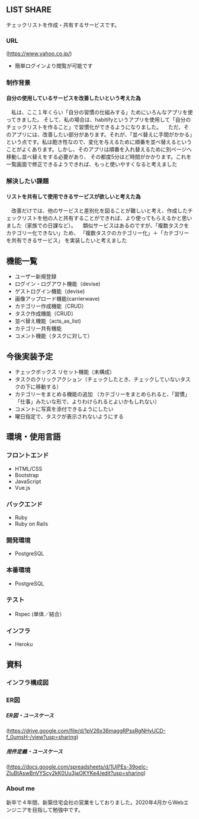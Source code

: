 ## LIST SHARE
チェックリストを作成・共有するサービスです。
  
### URL
(https://www.yahoo.co.jp/)
- 簡単ログインより閲覧が可能です
  
  
  
  
### 制作背景
#### 自分の使用しているサービスを改善したいという考えた為
　私は、ここ１年くらい「自分の習慣の仕組みする」ためにいろんなアプリを使ってきました。
そして、私の場合は、habitifyというアプリを使用して「自分のチェックリストを作ること」で習慣化ができるようになりました。
　ただ、そのアプリには、改善したい部分があります。それが、「並べ替えに手間がかかる」という点です。私は飽き性なので、変化を与えるために順番を並べ替えるということがよくあります。しかし、そのアプリは順番を入れ替えるために別ページへ移動し並べ替えをする必要があり、
その都度5分ほど時間がかかります。これを一覧画面で修正できるようできれば、もっと使いやすくなると考えました
<br>

  
### 解決したい課題
#### リストを共有して使用できるサービスが欲しいと考えた為
　改善だけでは、他のサービスと差別化を図ることが難しいと考え、作成したチェックリストを他の人と共有することができれば、より使ってもらえるかと思いました（家族での日課など）。
　類似サービスはあるのですが、「複数タスクをカテゴリー化できない」ため、
「複数タスクのカテゴリー化」＋「カテゴリーを共有できるサービス」
を実装したいと考えました
  
  
  
## 機能一覧
* ユーザー新規登録
* ログイン・ログアウト機能（devise)
* ゲストログイン機能（devise)
* 画像アップロード機能(carrierwave)
* カテゴリー作成機能（CRUD）
* タスク作成機能（CRUD）
* 並べ替え機能（acts_as_list)
* カテゴリー共有機能
* コメント機能（タスクに対して）

## 今後実装予定
* チェックボックス リセット機能（未構成）
* タスクのクリックアクション（チェックしたとき、チェックしていないタスクの下に移動する）
* カテゴリーをまとめる機能の追加
（カテゴリーをまとめられると、「習慣」「仕事」みたいな形で、よりわけられるとよいかもしれない）
* コメントに写真を添付できるようにしたい
* 曜日指定で、タスクが表示されないようにする
  
## 環境・使用言語
  
  
### フロントエンド
* HTML/CSS
* Bootstrap
* JavaScript
* Vue.js
  
  
### バックエンド
* Ruby
* Ruby on Rails
  
  
### 開発環境
* PostgreSQL  
  
### 本番環境
* PostgreSQL  
  
  
### テスト
* Rspec (単体／結合）
  
  
  
### インフラ
- Heroku
  
  
  
  
## 資料
  
  
### インフラ構成図
  
  
  
### ER図
##### ER図・ユースケース
(https://drive.google.com/file/d/1pV26x36maggRPssRgNHyUCD-f_0umsH-/view?usp=sharing)

##### 用件定義・ユースケース  
(https://docs.google.com/spreadsheets/d/1UjPEs-39oeIc-ZluBtAswBnVYScy2kK0Uu3jaOKYKe4/edit?usp=sharing)
  
### About me
新卒で４年間、新築住宅会社の営業をしておりました。2020年4月からWebエンジニアを目指して勉強中です。
